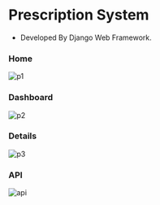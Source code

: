 # Prescription System
* Developed By Django Web Framework.

### Home
![p1](https://user-images.githubusercontent.com/23103980/60731955-a7148380-9f6a-11e9-863b-d6fac1a6c11d.png)

### Dashboard
![p2](https://user-images.githubusercontent.com/23103980/60731975-ad0a6480-9f6a-11e9-9916-2a8e7a332bb2.png)

### Details
![p3](https://user-images.githubusercontent.com/23103980/60731981-b09deb80-9f6a-11e9-91bd-e924e2bf73af.png)

### API
![api](https://user-images.githubusercontent.com/23103980/60732011-c0b5cb00-9f6a-11e9-887f-65a4be334803.png)
